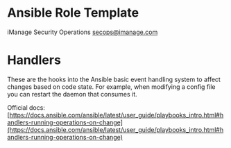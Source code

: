 # Ansible Role Template

iManage Security Operations
<secops@imanage.com>

# Handlers

These are the hooks into the Ansible basic event handling system to affect changes based on code state. For example, when modifying a config file you can restart the daemon that consumes it.

Official docs: [https://docs.ansible.com/ansible/latest/user_guide/playbooks_intro.html#handlers-running-operations-on-change](https://docs.ansible.com/ansible/latest/user_guide/playbooks_intro.html#handlers-running-operations-on-change)
